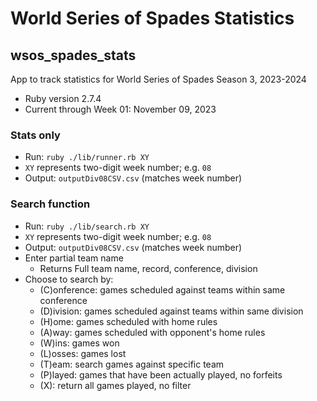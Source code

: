 # World Series of Spades Statistics
## wsos_spades_stats
App to track statistics for World Series of Spades Season 3, 2023-2024

* Ruby version 2.7.4
* Current through Week 01: November 09, 2023

### Stats only
* Run: `ruby ./lib/runner.rb XY`
* `XY` represents two-digit week number; e.g. `08`
* Output: `outputDiv08CSV.csv` (matches week number)

### Search function
* Run: `ruby ./lib/search.rb XY`
* `XY` represents two-digit week number; e.g. `08`
* Output: `outputDiv08CSV.csv` (matches week number)
* Enter partial team name
    * Returns Full team name, record, conference, division
* Choose to search by:
    * (C)onference: games scheduled against teams within same conference
    * (D)ivision: games scheduled against teams within same division
    * (H)ome: games scheduled with home rules
    * (A)way: games scheduled with opponent's home rules
    * (W)ins: games won
    * (L)osses: games lost
    * (T)eam: search games against specific team
    * (P)layed: games that have been actually played, no forfeits
    * (X): return all games played, no filter 